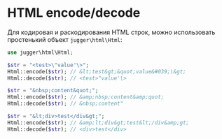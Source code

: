 # HTML encode/decode

Для кодировая и раскодирования HTML строк, можно использовать простенький объект `jugger\html\Html`:

```php
use jugger\html\Html;

$str = "<test>\"value'\>";
Html::encode($str); // &lt;test&gt;&quot;value&#039;\&gt;
Html::decode($str); // <test>"value'\>

$str = "&nbsp;content&quot;";
Html::encode($str); // &amp;nbsp;content&amp;quot;
Html::decode($str); // &nbsp;content"

$str = "&lt;div>test</div&gt;";
Html::encode($str); // &amp;lt;div&gt;test&lt;/div&amp;gt;
Html::decode($str); // <div>test</div>
```
